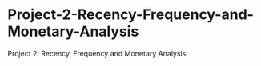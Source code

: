 # Project-2-Recency-Frequency-and-Monetary-Analysis
Project 2: Recency, Frequency and Monetary Analysis
